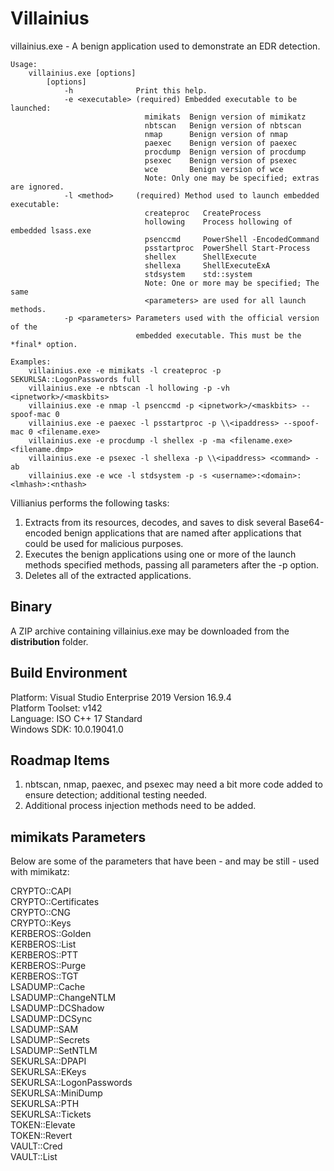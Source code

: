 # Villainius 

villainius.exe - A benign application used to demonstrate an EDR detection.

    Usage:
        villainius.exe [options]
            [options]
                -h              Print this help.
                -e <executable> (required) Embedded executable to be launched:
                                  mimikats  Benign version of mimikatz
                                  nbtscan   Benign version of nbtscan
                                  nmap      Benign version of nmap
                                  paexec    Benign version of paexec
                                  procdump  Benign version of procdump
                                  psexec    Benign version of psexec
                                  wce       Benign version of wce
                                  Note: Only one may be specified; extras are ignored.
                -l <method>     (required) Method used to launch embedded executable:
                                  createproc   CreateProcess
                                  hollowing    Process hollowing of embedded lsass.exe
                                  psenccmd     PowerShell -EncodedCommand
                                  psstartproc  PowerShell Start-Process
                                  shellex      ShellExecute
                                  shellexa     ShellExecuteExA
                                  stdsystem    std::system
                                  Note: One or more may be specified; The same
                                  <parameters> are used for all launch methods.
                -p <parameters> Parameters used with the official version of the
                                embedded executable. This must be the *final* option.

    Examples:
        villainius.exe -e mimikats -l createproc -p SEKURLSA::LogonPasswords full
        villainius.exe -e nbtscan -l hollowing -p -vh <ipnetwork>/<maskbits>
        villainius.exe -e nmap -l psenccmd -p <ipnetwork>/<maskbits> --spoof-mac 0
        villainius.exe -e paexec -l psstartproc -p \\<ipaddress> --spoof-mac 0 <filename.exe>
        villainius.exe -e procdump -l shellex -p -ma <filename.exe> <filename.dmp>
        villainius.exe -e psexec -l shellexa -p \\<ipaddress> <command> -ab
        villainius.exe -e wce -l stdsystem -p -s <username>:<domain>:<lmhash>:<nthash>		

Villianius performs the following tasks:
1. Extracts from its resources, decodes, and saves to disk several Base64-encoded benign applications that are named after applications that could be used for malicious purposes.
2. Executes the benign applications using one or more of the launch methods specified methods, passing all parameters after the -p option. 
3. Deletes all of the extracted applications.

## Binary

A ZIP archive containing villainius.exe may be downloaded from the **distribution** folder.

## Build Environment

Platform: Visual Studio Enterprise 2019 Version 16.9.4	
Platform Toolset: v142	
Language: ISO C++ 17 Standard	
Windows SDK: 10.0.19041.0	

## Roadmap Items
1. nbtscan, nmap, paexec, and psexec may need a bit more code added to ensure detection; additional testing needed.
2. Additional process injection methods need to be added.

## mimikats Parameters

Below are some of the parameters that have been - and may be still - used with mimikatz:

CRYPTO::CAPI  
CRYPTO::Certificates  
CRYPTO::CNG  
CRYPTO::Keys  
KERBEROS::Golden  
KERBEROS::List  
KERBEROS::PTT  
KERBEROS::Purge  
KERBEROS::TGT  
LSADUMP::Cache  
LSADUMP::ChangeNTLM  
LSADUMP::DCShadow  
LSADUMP::DCSync  
LSADUMP::SAM  
LSADUMP::Secrets  
LSADUMP::SetNTLM  
SEKURLSA::DPAPI  
SEKURLSA::EKeys  
SEKURLSA::LogonPasswords  
SEKURLSA::MiniDump  
SEKURLSA::PTH  
SEKURLSA::Tickets  
TOKEN::Elevate  
TOKEN::Revert  
VAULT::Cred  
VAULT::List  

